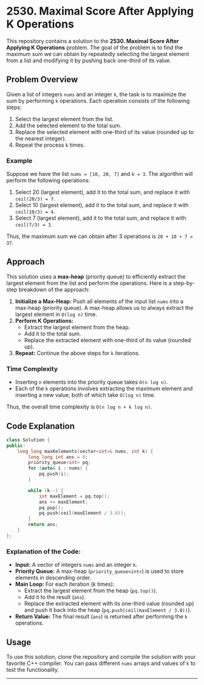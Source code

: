 # 2530. Maximal Score After Applying K Operations

This repository contains a solution to the **2530. Maximal Score After Applying K Operations** problem. The goal of the problem is to find the maximum sum we can obtain by repeatedly selecting the largest element from a list and modifying it by pushing back one-third of its value.

## Problem Overview

Given a list of integers `nums` and an integer `k`, the task is to maximize the sum by performing `k` operations. Each operation consists of the following steps:

1. Select the largest element from the list.
2. Add the selected element to the total sum.
3. Replace the selected element with one-third of its value (rounded up to the nearest integer).
4. Repeat the process `k` times.

### Example
Suppose we have the list `nums = [10, 20, 7]` and `k = 3`. The algorithm will perform the following operations:

1. Select 20 (largest element), add it to the total sum, and replace it with `ceil(20/3) = 7`.
2. Select 10 (largest element), add it to the total sum, and replace it with `ceil(10/3) = 4`.
3. Select 7 (largest element), add it to the total sum, and replace it with `ceil(7/3) = 3`.

Thus, the maximum sum we can obtain after 3 operations is `20 + 10 + 7 = 37`.

## Approach

This solution uses a **max-heap** (priority queue) to efficiently extract the largest element from the list and perform the operations. Here is a step-by-step breakdown of the approach:

1. **Initialize a Max-Heap:** Push all elements of the input list `nums` into a max-heap (priority queue). A max-heap allows us to always extract the largest element in `O(log n)` time.
2. **Perform K Operations:**
   - Extract the largest element from the heap.
   - Add it to the total sum.
   - Replace the extracted element with one-third of its value (rounded up).
3. **Repeat:** Continue the above steps for `k` iterations.

### Time Complexity

- Inserting `n` elements into the priority queue takes `O(n log n)`.
- Each of the `k` operations involves extracting the maximum element and inserting a new value, both of which take `O(log n)` time.

Thus, the overall time complexity is `O(n log n + k log n)`.

## Code Explanation

```cpp
class Solution {
public:
    long long maxKelements(vector<int>& nums, int k) {
        long long int ans = 0;
        priority_queue<int> pq;
        for (auto& i : nums) {
            pq.push(i);
        }

        while (k--) {
            int maxElement = pq.top();
            ans += maxElement;
            pq.pop();
            pq.push(ceil(maxElement / 3.0));
        }
        return ans;
    }
};
```

### Explanation of the Code:
- **Input:** A vector of integers `nums` and an integer `k`.
- **Priority Queue:** A max-heap (`priority_queue<int>`) is used to store elements in descending order.
- **Main Loop:** For each iteration (k times):
  - Extract the largest element from the heap (`pq.top()`).
  - Add it to the result (`ans`).
  - Replace the extracted element with its one-third value (rounded up) and push it back into the heap (`pq.push(ceil(maxElement / 3.0))`).
- **Return Value:** The final result (`ans`) is returned after performing the `k` operations.

## Usage

To use this solution, clone the repository and compile the solution with your favorite C++ compiler. You can pass different `nums` arrays and values of `k` to test the functionality.

---
